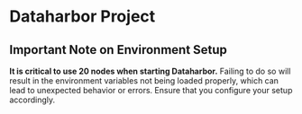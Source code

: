 # Dataharbor Project

## Important Note on Environment Setup
**It is critical to use 20 nodes when starting Dataharbor.** Failing to do so will result in the environment variables not being loaded properly, which can lead to unexpected behavior or errors. Ensure that you configure your setup accordingly.
